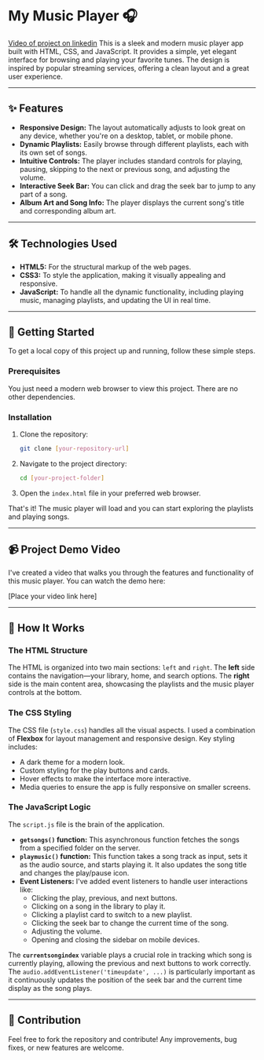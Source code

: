 # My Music Player 🎧

<a href="">Video of project on linkedin</a>
This is a sleek and modern music player app built with HTML, CSS, and JavaScript. It provides a simple, yet elegant interface for browsing and playing your favorite tunes. The design is inspired by popular streaming services, offering a clean layout and a great user experience.


---

## ✨ Features

* **Responsive Design:** The layout automatically adjusts to look great on any device, whether you're on a desktop, tablet, or mobile phone.
* **Dynamic Playlists:** Easily browse through different playlists, each with its own set of songs.
* **Intuitive Controls:** The player includes standard controls for playing, pausing, skipping to the next or previous song, and adjusting the volume.
* **Interactive Seek Bar:** You can click and drag the seek bar to jump to any part of a song.
* **Album Art and Song Info:** The player displays the current song's title and corresponding album art.

---

## 🛠️ Technologies Used

* **HTML5:** For the structural markup of the web pages.
* **CSS3:** To style the application, making it visually appealing and responsive.
* **JavaScript:** To handle all the dynamic functionality, including playing music, managing playlists, and updating the UI in real time.

---

## 🚀 Getting Started

To get a local copy of this project up and running, follow these simple steps.

### Prerequisites

You just need a modern web browser to view this project. There are no other dependencies.

### Installation

1.  Clone the repository:
    ```bash
    git clone [your-repository-url]
    ```
2.  Navigate to the project directory:
    ```bash
    cd [your-project-folder]
    ```
3.  Open the `index.html` file in your preferred web browser.

That's it! The music player will load and you can start exploring the playlists and playing songs.

---

## 📹 Project Demo Video

I've created a video that walks you through the features and functionality of this music player. You can watch the demo here:

[Place your video link here]

---

## 📝 How It Works

### The HTML Structure
The HTML is organized into two main sections: `left` and `right`. The **left** side contains the navigation—your library, home, and search options. The **right** side is the main content area, showcasing the playlists and the music player controls at the bottom.

### The CSS Styling
The CSS file (`style.css`) handles all the visual aspects. I used a combination of **Flexbox** for layout management and responsive design. Key styling includes:
* A dark theme for a modern look.
* Custom styling for the play buttons and cards.
* Hover effects to make the interface more interactive.
* Media queries to ensure the app is fully responsive on smaller screens.

### The JavaScript Logic
The `script.js` file is the brain of the application.
* **`getsongs()` function:** This asynchronous function fetches the songs from a specified folder on the server.
* **`playmusic()` function:** This function takes a song track as input, sets it as the audio source, and starts playing it. It also updates the song title and changes the play/pause icon.
* **Event Listeners:** I've added event listeners to handle user interactions like:
    * Clicking the play, previous, and next buttons.
    * Clicking on a song in the library to play it.
    * Clicking a playlist card to switch to a new playlist.
    * Clicking the seek bar to change the current time of the song.
    * Adjusting the volume.
    * Opening and closing the sidebar on mobile devices.

The **`currentsongindex`** variable plays a crucial role in tracking which song is currently playing, allowing the previous and next buttons to work correctly. The `audio.addEventListener('timeupdate', ...)` is particularly important as it continuously updates the position of the seek bar and the current time display as the song plays.

---

## 🤝 Contribution

Feel free to fork the repository and contribute! Any improvements, bug fixes, or new features are welcome.
